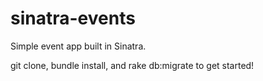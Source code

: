 # sinatra-events

Simple event app built in Sinatra.

git clone, bundle install, and rake db:migrate to get started!
